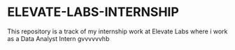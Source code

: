 # ELEVATE-LABS-INTERNSHIP
This repository is a track of my internship work at Elevate Labs where i work as a Data Analyst Intern
gvvvvvvhb
